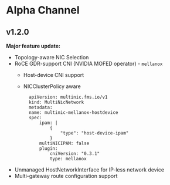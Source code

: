 # Alpha Channel

## v1.2.0

**Major feature update:**

* Topology-aware NIC Selection
* RoCE GDR-support CNI (NVIDIA MOFED operator) - `mellanox`
    - Host-device CNI support
    - NICClusterPolicy aware

            apiVersion: multinic.fms.io/v1
            kind: MultiNicNetwork
            metadata:
            name: multinic-mellanox-hostdevice
            spec:
                ipam: |
                    {
                        "type": "host-device-ipam"
                    }
                multiNICIPAM: false
                plugin:
                    cniVersion: "0.3.1"
                    type: mellanox

    
* Unmanaged HostNetworkInterface for IP-less network device
* Multi-gateway route configuration support